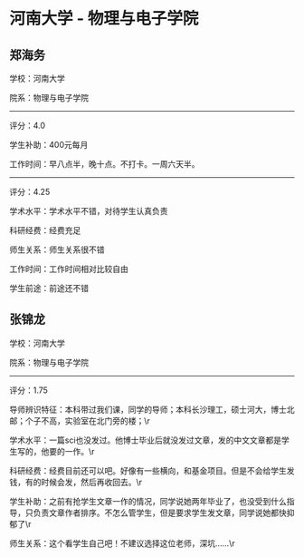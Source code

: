 # 河南大学 - 物理与电子学院

## 郑海务

学校：河南大学

院系：物理与电子学院

* * *

评分：4.0

学生补助：400元每月

工作时间：早八点半，晚十点。不打卡。一周六天半。

* * *

评分：4.25

学术水平：学术水平不错，对待学生认真负责

科研经费：经费充足

师生关系：师生关系很不错

工作时间：工作时间相对比较自由

学生前途：前途还不错

## 张锦龙

学校：河南大学

院系：物理与电子学院

* * *

评分：1.75

导师辨识特征：本科带过我们课，同学的导师；本科长沙理工，硕士河大，博士北邮；个子不高，实验室在北门旁的楼；\r

学术水平：一篇sci也没发过。他博士毕业后就没发过文章，发的中文文章都是学生写的，他要的一作。\r

科研经费：经费目前还可以吧。好像有一些横向，和基金项目。但是不会给学生发钱，有的时候会发，然后再收回去。\r

学生补助：之前有抢学生文章一作的情况，同学说她两年毕业了，也没受到什么指导，只负责文章作者排序。不怎么管学生，但是要求学生发文章，同学说她都快抑郁了\r

师生关系：这个看学生自己吧！不建议选择这位老师，深坑……\r